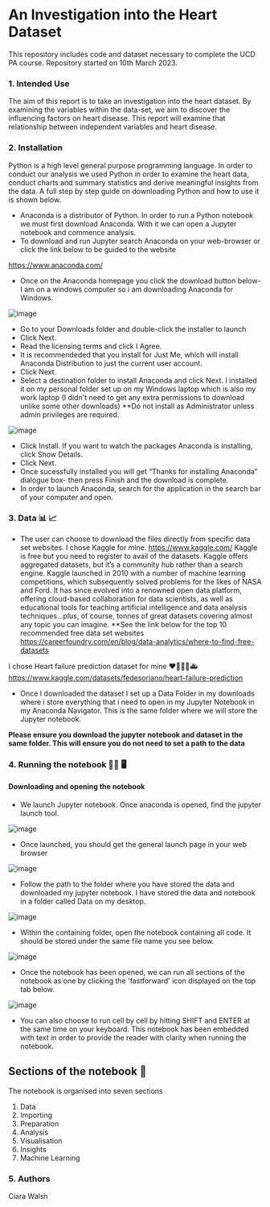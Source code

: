 # An Investigation into the Heart Dataset
This repository includes code and dataset necessary to complete the UCD PA course. Repository started on 10th March 2023.
### 1. Intended Use

The aim of this report is to take an investigation into the heart dataset. By examining the variables within the data-set, we aim to discover the influencing factors on heart disease. This report will examine that relationship between independent variables and heart disease.

### 2. Installation

Python is a high level general purpose programming language. In order to conduct our analysis we used Python in order to examine the heart data, conduct charts and summary statistics and derive meaningful insights from the data. A full step by step guide on downloading Python and how to use it is shown below.

* Anaconda is a distributor of Python. In order to run a Python notebook we must first download Anaconda. With it we can open a Jupyter notebook and commence analysis.
* To download and run Jupyter search Anaconda on your web-browser or click the link below to be guided to the website

https://www.anaconda.com/

* Once on the Anaconda homepage you click the download button below- I am on a windows computer so i am downloading Anaconda for Windows.

![image](https://user-images.githubusercontent.com/124922219/224302438-d2902b42-7593-43a8-85b0-cb548a6967c4.png)

* Go to your Downloads folder and double-click the installer to launch
* Click Next.
* Read the licensing terms and click I Agree.
* It is recommendeded that you install for Just Me, which will install Anaconda Distribution to just the current user account.
* Click Next.
* Select a destination folder to install Anaconda and click Next. I installed it on my personal folder set up on my Windows laptop which is also my work laptop (I didn't need to get any extra permissions to download unlike some other downloads) **Do not install as Administrator unless admin privileges are required.

![image](https://user-images.githubusercontent.com/124922219/224536836-48ff4136-c97b-416e-8799-60fa860ad56a.png)
* Click Install. If you want to watch the packages Anaconda is installing, click Show Details.
* Click Next.
* Once sucessfully installed  you will get “Thanks for installing Anaconda” dialogue box- then press Finish and the download is complete.
* In order to launch Anaconda, search for the application in the search bar of your computer and open.
### 3. Data 📊 📈
* The user can choose to download the files directly from specific data set websites. I chose Kaggle for mine. https://www.kaggle.com/
Kaggle is free but you need to register to avail of the datasets.
Kaggle offers aggregated datasets, but it’s a community hub rather than a search engine. Kaggle launched in 2010 with a number of machine learning competitions, which subsequently solved problems for the likes of NASA and Ford. It has since evolved into a renowned open data platform, offering cloud-based collaboration for data scientists, as well as educational tools for teaching artificial intelligence and data analysis techniques…plus, of course, tonnes of great datasets covering almost any topic you can imagine.
**See the link below for the top 10 recommended free data set websites
https://careerfoundry.com/en/blog/data-analytics/where-to-find-free-datasets

I chose Heart failure prediction dataset for mine ❤👩👨💊🚑
https://www.kaggle.com/datasets/fedesoriano/heart-failure-prediction
* Once I downloaded the dataset I set up a Data Folder in my downloads where i store everything that i need to open in my Jupyter Notebook in my Anaconda Navigator. This is the same folder where we will store the Jupyter notebook. 

**Please ensure you download the jupyter notebook and dataset in the same folder. This will ensure you do not need to set a path to the data**

### 4. Running the notebook 🏃‍♀️ 🖥️ 

#### Downloading and opening the notebook

* We launch Jupyter notebook. Once anaconda is opened, find the jupyter launch tool. 

![image](https://user-images.githubusercontent.com/124922219/225273019-a2b5ba2e-34b3-452f-8c91-3621dcd1cc61.png)

* Once launched, you should get the general launch page in your web browser 

![image](https://user-images.githubusercontent.com/124922219/225274446-45279bcd-5146-4074-a737-594d49c510e5.png)


* Follow the path to the folder where you have stored the data and downloaded my jupyter notebook. I have stored the data and notebook in a folder called Data on my desktop.

![image](https://user-images.githubusercontent.com/124922219/225274751-c0be97d3-d55e-4f56-b7b0-64b7b9a1a282.png)

* Within the containing folder, open the notebook containing all code. It should be stored under the same file name you see below.

![image](https://user-images.githubusercontent.com/124922219/225275275-f9ee0761-ef50-4da4-aa4e-dcd2a9cc20f1.png)

* Once the notebook has been opened, we can run all sections of the notebook as one by clicking the 'fastforward' icon displayed on the top tab below.

![image](https://user-images.githubusercontent.com/124922219/225275712-63c03a4c-f749-41f4-a025-a1a8d3b276b2.png)

* You can also choose to run cell by cell by hitting SHIFT and ENTER at the same time on your keyboard. This notebook has been embedded with text in order to provide the reader with clarity when running the notebook.

## Sections of the notebook 🔢

The notebook is organised into seven sections  
1. Data
2. Importing
3. Preparation
4. Analysis
5. Visualisation
6. Insights
7. Machine Learning


### 5. Authors

Ciara Walsh 







